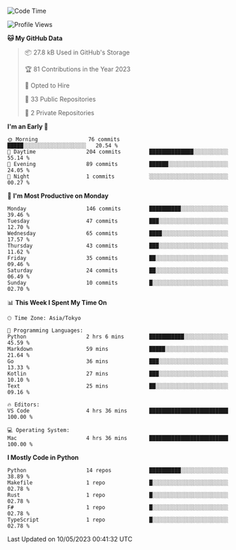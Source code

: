 <!--START_SECTION:waka-->
![Code Time](http://img.shields.io/badge/Code%20Time-663%20hrs%2054%20mins-blue)

![Profile Views](http://img.shields.io/badge/Profile%20Views-0-blue)

**🐱 My GitHub Data** 

> 📦 27.8 kB Used in GitHub's Storage 
 > 
> 🏆 81 Contributions in the Year 2023
 > 
> 💼 Opted to Hire
 > 
> 📜 33 Public Repositories 
 > 
> 🔑 2 Private Repositories 
 > 
**I'm an Early 🐤** 

```text
🌞 Morning                76 commits          █████░░░░░░░░░░░░░░░░░░░░   20.54 % 
🌆 Daytime                204 commits         ██████████████░░░░░░░░░░░   55.14 % 
🌃 Evening                89 commits          ██████░░░░░░░░░░░░░░░░░░░   24.05 % 
🌙 Night                  1 commits           ░░░░░░░░░░░░░░░░░░░░░░░░░   00.27 % 
```
📅 **I'm Most Productive on Monday** 

```text
Monday                   146 commits         ██████████░░░░░░░░░░░░░░░   39.46 % 
Tuesday                  47 commits          ███░░░░░░░░░░░░░░░░░░░░░░   12.70 % 
Wednesday                65 commits          ████░░░░░░░░░░░░░░░░░░░░░   17.57 % 
Thursday                 43 commits          ███░░░░░░░░░░░░░░░░░░░░░░   11.62 % 
Friday                   35 commits          ██░░░░░░░░░░░░░░░░░░░░░░░   09.46 % 
Saturday                 24 commits          ██░░░░░░░░░░░░░░░░░░░░░░░   06.49 % 
Sunday                   10 commits          █░░░░░░░░░░░░░░░░░░░░░░░░   02.70 % 
```


📊 **This Week I Spent My Time On** 

```text
🕑︎ Time Zone: Asia/Tokyo

💬 Programming Languages: 
Python                   2 hrs 6 mins        ███████████░░░░░░░░░░░░░░   45.59 % 
Markdown                 59 mins             █████░░░░░░░░░░░░░░░░░░░░   21.64 % 
Go                       36 mins             ███░░░░░░░░░░░░░░░░░░░░░░   13.33 % 
Kotlin                   27 mins             ███░░░░░░░░░░░░░░░░░░░░░░   10.10 % 
Text                     25 mins             ██░░░░░░░░░░░░░░░░░░░░░░░   09.16 % 

🔥 Editors: 
VS Code                  4 hrs 36 mins       █████████████████████████   100.00 % 

💻 Operating System: 
Mac                      4 hrs 36 mins       █████████████████████████   100.00 % 
```

**I Mostly Code in Python** 

```text
Python                   14 repos            ██████████░░░░░░░░░░░░░░░   38.89 % 
Makefile                 1 repo              █░░░░░░░░░░░░░░░░░░░░░░░░   02.78 % 
Rust                     1 repo              █░░░░░░░░░░░░░░░░░░░░░░░░   02.78 % 
F#                       1 repo              █░░░░░░░░░░░░░░░░░░░░░░░░   02.78 % 
TypeScript               1 repo              █░░░░░░░░░░░░░░░░░░░░░░░░   02.78 % 
```




 Last Updated on 10/05/2023 00:41:32 UTC
<!--END_SECTION:waka-->
